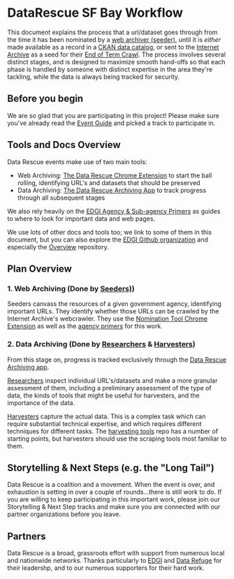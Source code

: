 # DataRescue SF Bay Workflow

This document explains the process that a url/dataset goes through from the time it has been nominated by a [web archiver (seeder)](seednsort.md), until it is _either_ made available as a record in a [CKAN data catalog](https://ckan.org/), or sent to the [Internet Archive](https://www.archive.org) as a seed for their [End of Term Crawl](http://freegovinfo.info/node/11477). The process involves several distinct stages, and is designed to maximize smooth hand-offs so that each phase is handled by someone with distinct expertise in the area they're tackling, while the data is always being tracked for security.

## Before you begin
We are so glad that you are participating in this project! Please make sure you've already read the [Event Guide](../README.md) and picked a track to participate in.

## Tools and Docs Overview

Data Rescue events make use of two main tools:
- Web Archiving: [The Data Rescue Chrome Extension](https://chrome.google.com/webstore/detail/nominationtool/abjpihafglmijnkkoppbookfkkanklok) to start the ball rolling, identifying URL's and datasets that should be preserved
- Data Archiving: [The Data Rescue Archiving App](http://www.archivers.space/) to track progress through all subsequent stages

We also rely heavily on the [EDGI Agency & Sub-agency Primers](https://envirodatagov.org/agency-forecasts/) as guides to where to look for important data and web pages.

We use lots of other docs and tools too; we link to some of them in this document, but you can also explore the [EDGI Github organization](https://github.com/edgi-govdata-archiving/) and especially the [Overview](https://github.com/edgi-govdata-archiving/overview) repository. 

## Plan Overview

### 1. Web Archiving (Done by [Seeders)](seednsort.md))
Seeders canvass the resources of a given government agency, identifying important URLs. They identify whether those URLs can be crawled by the Internet Archive's webcrawler. They use the [Nomination Tool Chrome Extension](https://chrome.google.com/webstore/detail/nominationtool/abjpihafglmijnkkoppbookfkkanklok?hl=en) as well as the [agency primers](https://envirodatagov.org/agency-forecasts/) for this work.

### 2. Data Archiving (Done by [Researchers](research.md) & [Harvesters](harvesting.md))
From this stage on, progress is tracked exclusively through the [Data Rescue Archiving app](http://archivers.space).

[Researchers](research.md) inspect individual URL's/datasets and make a more granular assessment of them, including a preliminary assessment of the type of data, the kinds of tools that might be useful for harvesters, and the importance of the data.

[Harvesters](harvesting.md) capture the actual data. This is a complex task which can require substantial technical expertise, and which requires different techniques for different tasks. The [harvesting tools](https://github.com/edgi-govdata-archiving/harvesting-tools) repo has a number of starting points, but harvesters should use the scraping tools most familiar to them.

## Storytelling & Next Steps (e.g. the "Long Tail")

Data Rescue is a coalition and a movement. When the event is over, and exhaustion is setting in over a couple of rounds...there is still work to do. If you are willing to keep participating in this important work, please join our Storytelling & Next Step tracks and make sure you are connected with our partner organizations before you leave.

## Partners
Data Rescue is a broad, grassroots effort with support from numerous local and nationwide networks. Thanks particularly to [EDGI](https://envirodatagov.org/) and [Data Refuge](http://www.ppehlab.org/datarefuge/) for their leadershp, and to our numerous supporters for their hard work.
